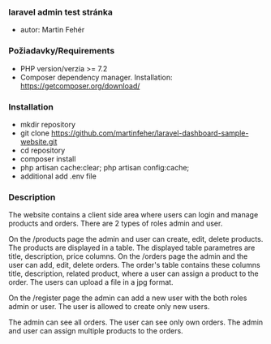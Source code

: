 ### laravel admin test stránka
- autor: Martin Fehér

### Požiadavky/Requirements
- PHP version/verzia >= 7.2
- Composer dependency manager. Installation: https://getcomposer.org/download/

### Installation
- mkdir repository
- git clone https://github.com/martinfeher/laravel-dashboard-sample-website.git
- cd repository
- composer install
- php artisan cache:clear; php artisan config:cache;
- additional add .env file

### Description
The website contains a client side area where users can login and manage products and orders.
There are 2 types of roles admin and user.

On the /products page the admin and user can create, edit, delete products. The products are displayed in a table. The displayed table parametres are title, description, price columns.
On the /orders page the admin and the user can add, edit, delete orders.
The order's table contains these columns title, description, related product, where a user can assign a product to the order. The users can upload a file in a jpg format.

On the /register page the admin can add a new user with the both roles admin or user. The user is allowed to create only new users.

The admin can see all orders. The user can see only own orders. 
The admin and user can assign multiple products to the orders.